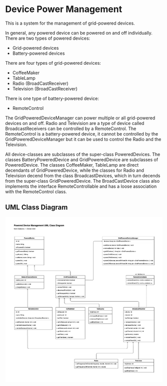 # Device Power Management
 
This is a system for the management of grid-powered devices. 

In general, any powered device can be powered on and off individually. There are two types of powered devices:
- Grid-powered devices
- Battery-powered devices

There are four types of grid-powered devices:
- CoffeeMaker
- TableLamp
- Radio (BroadCastReceiver)
- Television (BroadCastReceiver)

There is one type of battery-powered device:
- RemoteControl

The GridPoweredDeviceManager can power multiple or all grid-powered devices on and off. Radio and Television are a type of device called BroadcastReceivers can be controlled by a RemoteControl. The RemoteControl is a battery-powered device, it cannot be controlled by the GridPoweredDeviceManager but it can be used to control the Radio and the Television.

All device-classes are subclasses of the super-class PoweredDevices. The classes BatteryPoweredDevice and GridPoweredDevice are subclasses of PoweredDevice. The classes CoffeeMaker, TableLamp are direct decendants of GridPoweredDevice, while the classes for Radio and Television decend from the class BroadcastDevices, which in turn decends from the super-class GridPoweredDevice. The BroadCastDevice class also implements the interface RemoteControllable and has a loose association with the RemoteControl class.

## UML Class Diagram
![Devices UML Class-Diagram](DevicesUML.png)
